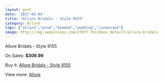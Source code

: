```yaml
---
layout: post
date: '2017-03-04'
title: "Allure Bridals - Style 9155"
category: Allure
tags: ["allure","prom","beaded","wedding","junoesque"]
image: http://img.sequinious.com/27977-thickbox_default/allure-bridals-style-9155.jpg
---
```

Allure Bridals - Style 9155

On Sales: **$309.99**
<a href="https://www.sequinious.com/allure/24-allure-bridals-style-9155.html"><amp-img layout="responsive" width="600" height="600" src="//img.sequinious.com/27977-thickbox_default/allure-bridals-style-9155.jpg" alt="Allure Bridals - Style 9155 0" /></a>
<a href="https://www.sequinious.com/allure/24-allure-bridals-style-9155.html"><amp-img layout="responsive" width="600" height="600" src="//img.sequinious.com/27980-thickbox_default/allure-bridals-style-9155.jpg" alt="Allure Bridals - Style 9155 1" /></a>
<a href="https://www.sequinious.com/allure/24-allure-bridals-style-9155.html"><amp-img layout="responsive" width="600" height="600" src="//img.sequinious.com/27979-thickbox_default/allure-bridals-style-9155.jpg" alt="Allure Bridals - Style 9155 2" /></a>
<a href="https://www.sequinious.com/allure/24-allure-bridals-style-9155.html"><amp-img layout="responsive" width="600" height="600" src="//img.sequinious.com/27978-thickbox_default/allure-bridals-style-9155.jpg" alt="Allure Bridals - Style 9155 3" /></a>

Buy it: [Allure Bridals - Style 9155](https://www.sequinious.com/allure/24-allure-bridals-style-9155.html "Allure Bridals - Style 9155")

View more: [Allure](https://www.sequinious.com/12-allure "Allure")